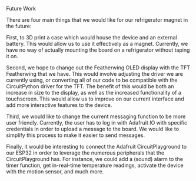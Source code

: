 Future Work

There are four main things that we would like for our refrigerator magnet in the future:

First, to 3D print a case which would house the device and an external battery.  This would allow us to use it effectively as a magnet.  Currently, we have no way of actually mounting the board on a refrigerator without taping it on.

Second, we hope to change out the Featherwing OLED display with the TFT Featherwing that we have.  This would involve adjusting the driver we are currently using, or converting all of our code to be compatible with the CircuitPython driver for the TFT.  The benefit of this would be both an increase in size to the display, as well as the increased functionality of a touchscreen.  This would allow us to improve on our current interface and add more interactive features to the device.

Third, we would like to change the current messaging function to be more user friendly.  Currently, the user has to log in with Adafruit IO with specific credentials in order to upload a message to the board.  We would like to simplify this process to make it easier to send messages.  

Finally, it would be interesting to connect the Adafruit CircuitPlayground to our ESP32 in order to leverage the numerous peripherals that the CircuitPlayground has.  For instance, we could add a (sound) alarm to the timer function, get in-real-time temperature readings, activate the device with the motion sensor, and much more.
